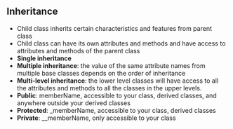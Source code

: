 ## Inheritance
* Child class inherits certain characteristics and features from parent class
* Child class can have its own attributes and methods and have access to attributes and methods of the parent class
* **Single inheritance**
* **Multiple inheritance**: the value of the same attribute names from multiple base classes depends on the order of inheritance
* **Multi-level inheritance**: the lower level classes will have access to all the attributes and methods to all the classes in the upper levels.
* **Public**: memberName, accessible to your class, derived classes, and anywhere outside your derived classes
* **Protected**: _memberName, accessible to your class, derived classes
* **Private**: __memberName, only accessible to your class